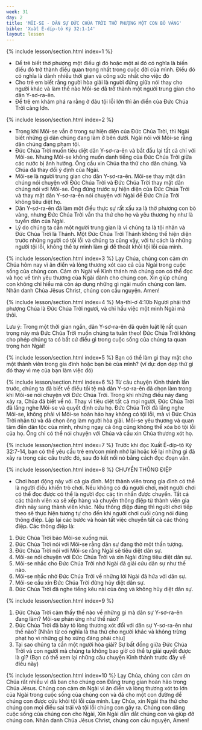 ```yaml
---
week: 31
day: 2
title: 'MÔI-SE - DÂN SỰ ĐỨC CHÚA TRỜI THỜ PHƯỢNG MỘT CON BÒ VÀNG'
bible: 'Xuất Ê-díp-tô Ký 32:1-14'
layout: lesson
---
```



{% include lesson/section.html index=1 %}
- Để trẻ biết thờ phượng một điều gì đó hoặc một ai đó có nghĩa là biến điều đó trở thành điều quan trọng nhất trong cuộc đời của mình. Điều đó có nghĩa là dành nhiều thời gian và công sức nhất cho việc đó
- Cho trẻ em biết rằng người hòa giải là người đứng giữa nói thay cho người khác và làm thế nào Môi-se đã trở thành một người trung gian cho dân Y-sơ-ra-ên.
- Để trẻ em khám phá ra rằng ở đâu tội lỗi lớn thì ân điển của Đức Chúa Trời càng lớn.


{% include lesson/section.html index=2 %}
- Trong khi Môi-se vẫn ở trong sự hiện diện của Đức Chúa Trời, thì Ngài biết những gì dân chúng đang làm ở bên dưới. Ngài nói với Môi-se rằng dân chúng đang phạm tội.
- Đức Chúa Trời muốn tiêu diệt dân Y-sơ-ra-ên và bắt đầu lại tất cả chỉ với Môi-se. Nhưng Môi-se không muốn danh tiếng của Đức Chúa Trời giữa các nước bị ảnh hưởng. Ông cầu xin Chúa tha thứ cho dân chúng. Và Chúa đã thay đổi ý định của Ngài.
- Môi-se là người trung gian cho dân Y-sơ-ra-ên. Môi-se thay mặt dân chúng nói chuyện với Đức Chúa Trời và Đức Chúa Trời thay mặt dân chúng nói với Môi-se. Ông đứng trước sự hiện diện của Đức Chúa Trời và thay mặt dân Y-sơ-ra-ên nói chuyện với Ngài để Đức Chúa Trời không tiêu diệt họ.
- Dân Y-sơ-ra-ên đã làm một điều thực sự rất xấu xa là thờ phượng con bò vàng, nhưng Đức Chúa Trời vẫn tha thứ cho họ và yêu thương họ như là tuyển dân của Ngài.
- Lý do chúng ta cần một người trung gian là vì chúng ta là tội nhân và Đức Chúa Trời là Thánh. Một Đức Chúa Trời Thánh không thể hiện diện trước những người có tội lỗi và chúng ta cũng vậy, với tư cách là những người tội lỗi, không thể tự mình làm gì để thoát khỏi tội lỗi của mình.


{% include lesson/section.html index=3 %}
Lạy Chúa, chúng con cảm ơn Chúa hôm nay vì ân điển và lòng thương xót cao cả của Ngài trong cuộc sống của chúng con. Cảm ơn Ngài về Kinh thánh mà chúng con có thể đọc và học về tình yêu thương của Ngài dành cho chúng con. Xin giúp chúng con không chỉ hiểu mà còn áp dụng những gì ngài muốn chúng con làm. Nhân danh Chúa Jêsus Christ, chúng con cầu nguyện. Amen!


{% include lesson/section.html index=4 %}
 Ma-thi-ơ 4:10b
Ngươi phải thờ phượng Chúa là Đức Chúa Trời ngươi, và chỉ hầu việc một mình Ngài mà thôi.

Lưu ý: Trong một thời gian ngắn, dân Y-sơ-ra-ên đã quên luật lệ rất quan trọng này mà Đức Chúa Trời muốn chúng ta tuân theo! Đức Chúa Trời không cho phép chúng ta có bất cứ điều gì trong cuộc sống của chúng ta quan trọng hơn Ngài!


{% include lesson/section.html index=5 %}
Bạn có thể làm gì thay mặt cho một thành viên trong gia đình hoặc bạn bè của mình? (ví dụ: dọn dẹp thứ gì đó thay vì mẹ của bạn làm việc đó)



{% include lesson/section.html index=6 %}
 Từ câu chuyện Kinh thánh lần trước, chúng ta đã biết về điều tồi tệ mà dân Y-sơ-ra-ên đã chọn làm trong khi Môi-se nói chuyện với Đức Chúa Trời. Trong khi những điều này đang xảy ra, Chúa đã biết về nó. Thay vì tiêu diệt tất cả mọi người, Đức Chúa Trời đã lắng nghe Môi-se và quyết định cứu họ. Đức Chúa Trời đã lắng nghe Môi-se, không phải vì Môi-se hoàn hảo hay không có tội lỗi, mà vì Đức Chúa Trời nhân từ và đã chọn ông làm người hòa giải. Môi-se yêu thương và quan tâm đến dân tộc của mình, nhưng ngay cả ông cũng không thể xóa bỏ tội lỗi của họ. Ông chỉ có thể nói chuyện với Chúa và cầu xin Chúa thương xót họ.


{% include lesson/section.html index=7 %}
Trước khi đọc Xuất Ê-díp-tô Ký 32:7-14, bạn có thể yêu cầu trẻ em/con mình nhớ lại hoặc kể lại những gì đã xảy ra trong các câu trước đó, sau đó kết nối nó bằng cách đọc đoạn văn.


{% include lesson/section.html index=8 %}
CHUYỂN THÔNG ĐIỆP
- Chơi hoạt động này với cả gia đình. Một thành viên trong gia đình có thể là người điều khiển trò chơi. Nếu không có đủ người chơi, một người chơi có thể đọc được có thể là người đọc các tin nhắn được chuyển. Tất cả các thành viên xa sẽ xếp hàng và chuyển thông điệp từ thành viên gia đình này sang thành viên khác. Nếu thông điệp đúng thì người chơi tiếp theo sẽ thực hiện tương tự cho đến khi người chơi cuối cùng nói đúng thông điệp. Lặp lại các bước và hoàn tất việc chuyển tất cả các thông điệp. Các thông điệp là:
1. Đức Chúa Trời bảo Môi-se xuống núi.
2. Đức Chúa Trời nói với Môi-se rằng dân sự đang thờ một thần tượng.
3. Đức Chúa Trời nói với Môi-se rằng Ngài sẽ tiêu diệt dân sự.
4. Môi-se nói chuyện với Đức Chúa Trời và xin Ngài đừng tiêu diệt dân sự.
5. Môi-se nhắc cho Đức Chúa Trời nhớ Ngài đã giải cứu dân sự như thế nào.
6. Môi-se nhắc nhở Đức Chúa Trời về những lời Ngài đã hứa với dân sự.
7. Môi-se cầu xin Đức Chúa Trời đừng hủy diệt dân sự.
8. Đức Chúa Trời đã nghe tiếng kêu nài của ông và không hủy diệt dân sự.


{% include lesson/section.html index=9 %}
1. Đức Chúa Trời cảm thấy thế nào về những gì mà dân sự Y-sơ-ra-ên đang làm? Môi-se phản ứng như thế nào?
2. Đức Chúa Trời đã bày tỏ lòng thương xót đối với dân sự Y-sơ-ra-ên như thế nào? [Nhân từ có nghĩa là tha thứ cho người khác và không trừng phạt họ vì những gì họ xứng đáng phải chịu]
3. Tại sao chúng ta cần một người hòa giải? Sự bất đồng giữa Đức Chúa Trời và con người mà chúng ta không bao giờ có thể tự giải quyết được là gì? (Bạn có thể xem lại những câu chuyện Kinh thánh trước đây về điều này)


{% include lesson/section.html index=10 %}
Lạy Chúa, chúng con cảm ơn Chúa rất nhiều vì đã ban cho chúng con Đấng trung gian hoàn hảo trong Chúa Jêsus. Chúng con cảm ơn Ngài vì ân điển và lòng thương xót to lớn của Ngài trong cuộc sống của chúng con và đã cho một con đường để chúng con được cứu khỏi tội lỗi của mình. Lạy Chúa, xin Ngài tha thứ cho chúng con mọi điều sai trái và tội lỗi chúng con gây ra. Chúng con dâng cuộc sống của chúng con cho Ngài, Xin Ngài dẫn dắt chúng con và giúp đỡ chúng con. Nhân danh Chúa Jêsus Christ, chúng con cầu nguyện, Amen!